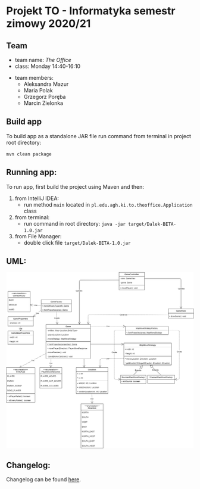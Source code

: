 # Projekt TO - Informatyka semestr zimowy 2020/21

## Team

- team name: *The Office*
- class: Monday 14:40-16:10
+ team members:
    - Aleksandra Mazur
    - Maria Polak
    - Grzegorz Poręba
    - Marcin Zielonka
    
## Build app

To build app as a standalone JAR file run command from terminal in project root directory:
```text
mvn clean package
```

## Running app:

To run app, first build the project using Maven and then:

1. from IntelliJ IDEA:
    - run method `main` located in `pl.edu.agh.ki.to.theoffice.Application` class
2. from terminal:
    - run command in root directory: `java -jar target/Dalek-BETA-1.0.jar`
3. from File Manager:
    - double click file `target/Dalek-BETA-1.0.jar`

## UML:

![Alt text](diagrams/Diagramv1.png?raw=true)

## Changelog:

Changelog can be found [here](https://docs.google.com/document/d/1rmfYHm8JFct24NW3hj8J_BrBJKJ0DGZ0rRZJjOyJvv0/edit?usp=sharing ).


    
    
    
